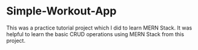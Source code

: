 # Simple-Workout-App
This was a practice tutorial project which I did to learn MERN Stack. It was helpful to learn the basic CRUD operations using MERN Stack from this project.
